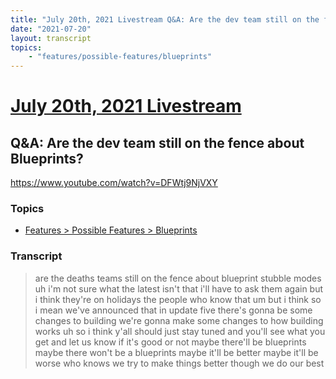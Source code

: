 ```yaml
---
title: "July 20th, 2021 Livestream Q&A: Are the dev team still on the fence about Blueprints?"
date: "2021-07-20"
layout: transcript
topics:
    - "features/possible-features/blueprints"
---
```

# [July 20th, 2021 Livestream](../2021-07-20.md)
## Q&A: Are the dev team still on the fence about Blueprints?
https://www.youtube.com/watch?v=DFWtj9NjVXY

### Topics
* [Features > Possible Features > Blueprints](../topics/features/possible-features/blueprints.md)

### Transcript

> are the deaths teams still on the fence about blueprint stubble modes uh i'm not sure what the latest isn't that i'll have to ask them again but i think they're on holidays the people who know that um but i think so i mean we've announced that in update five there's gonna be some changes to building we're gonna make some changes to how building works uh so i think y'all should just stay tuned and you'll see what you get and let us know if it's good or not maybe there'll be blueprints maybe there won't be a blueprints maybe it'll be better maybe it'll be worse who knows we try to make things better though we do our best

